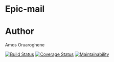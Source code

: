 # Epic-mail

# Author
Amos Oruaroghene

[![Build Status](https://travis-ci.org/amoskeyz/Epic-mail.svg?branch=develop)](https://travis-ci.org/amoskeyz/Epic-mail)
[![Coverage Status](https://coveralls.io/repos/github/amoskeyz/Epic-mail/badge.svg?branch=develop)](https://coveralls.io/github/amoskeyz/Epic-mail?branch=develop)
[![Maintainability](https://api.codeclimate.com/v1/badges/fd1d5735c61d510da04b/maintainability)](https://codeclimate.com/github/amoskeyz/Epic-mail/maintainability)

